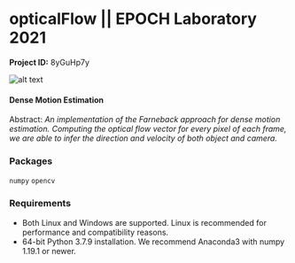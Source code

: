 # opticalFlow || EPOCH Laboratory 2021

**Project ID:** 8yGuHp7y

![alt text](https://github.com/epochlab/opticalFlow/blob/main/sample.png)

#### Dense Motion Estimation
Abstract: *An implementation of the Farneback approach for dense motion estimation. Computing the optical flow vector for every pixel of each frame, we are able to infer the direction and velocity of both object and camera.*

### Packages

`numpy` `opencv`

### Requirements

- Both Linux and Windows are supported. Linux is recommended for performance and compatibility reasons.
- 64-bit Python 3.7.9 installation. We recommend Anaconda3 with numpy 1.19.1 or newer.
